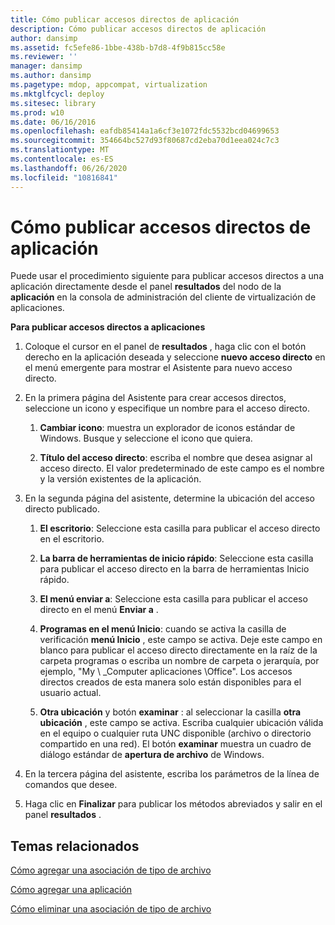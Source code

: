 ```yaml
---
title: Cómo publicar accesos directos de aplicación
description: Cómo publicar accesos directos de aplicación
author: dansimp
ms.assetid: fc5efe86-1bbe-438b-b7d8-4f9b815cc58e
ms.reviewer: ''
manager: dansimp
ms.author: dansimp
ms.pagetype: mdop, appcompat, virtualization
ms.mktglfcycl: deploy
ms.sitesec: library
ms.prod: w10
ms.date: 06/16/2016
ms.openlocfilehash: eafdb85414a1a6cf3e1072fdc5532bcd04699653
ms.sourcegitcommit: 354664bc527d93f80687cd2eba70d1eea024c7c3
ms.translationtype: MT
ms.contentlocale: es-ES
ms.lasthandoff: 06/26/2020
ms.locfileid: "10816841"
---
```

# Cómo publicar accesos directos de aplicación


Puede usar el procedimiento siguiente para publicar accesos directos a una aplicación directamente desde el panel **resultados** del nodo de la **aplicación** en la consola de administración del cliente de virtualización de aplicaciones.

**Para publicar accesos directos a aplicaciones**

1.  Coloque el cursor en el panel de **resultados** , haga clic con el botón derecho en la aplicación deseada y seleccione **nuevo acceso directo** en el menú emergente para mostrar el Asistente para nuevo acceso directo.

2.  En la primera página del Asistente para crear accesos directos, seleccione un icono y especifique un nombre para el acceso directo.

    1.  **Cambiar icono**: muestra un explorador de iconos estándar de Windows. Busque y seleccione el icono que quiera.

    2.  **Título del acceso directo**: escriba el nombre que desea asignar al acceso directo. El valor predeterminado de este campo es el nombre y la versión existentes de la aplicación.

3.  En la segunda página del asistente, determine la ubicación del acceso directo publicado.

    1.  **El escritorio**: Seleccione esta casilla para publicar el acceso directo en el escritorio.

    2.  **La barra de herramientas de inicio rápido**: Seleccione esta casilla para publicar el acceso directo en la barra de herramientas Inicio rápido.

    3.  **El menú enviar a**: Seleccione esta casilla para publicar el acceso directo en el menú **Enviar a** .

    4.  **Programas en el menú Inicio**: cuando se activa la casilla de verificación **menú Inicio** , este campo se activa. Deje este campo en blanco para publicar el acceso directo directamente en la raíz de la carpeta programas o escriba un nombre de carpeta o jerarquía, por ejemplo, "My \ _Computer aplicaciones \\Office". Los accesos directos creados de esta manera solo están disponibles para el usuario actual.

    5.  **Otra ubicación** y botón **examinar** : al seleccionar la casilla **otra ubicación** , este campo se activa. Escriba cualquier ubicación válida en el equipo o cualquier ruta UNC disponible (archivo o directorio compartido en una red). El botón **examinar** muestra un cuadro de diálogo estándar de **apertura de archivo** de Windows.

4.  En la tercera página del asistente, escriba los parámetros de la línea de comandos que desee.

5.  Haga clic en **Finalizar** para publicar los métodos abreviados y salir en el panel **resultados** .

## Temas relacionados


[Cómo agregar una asociación de tipo de archivo](how-to-add-a-file-type-association.md)

[Cómo agregar una aplicación](how-to-add-an-application.md)

[Cómo eliminar una asociación de tipo de archivo](how-to-delete-a-file-type-association.md)

 

 





